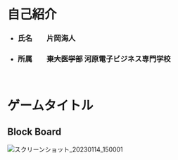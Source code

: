 # 自己紹介

* ### 氏名　　片岡海人
* ### 所属　　~~東大医学部~~ 河原電子ビジネス専門学校

<br />

# ゲームタイトル
## **Block Board**
![スクリーンショット_20230114_150001](https://user-images.githubusercontent.com/122655580/214465611-5f0677d7-fcde-4d7f-83c2-5cf3e4f91016.png)

